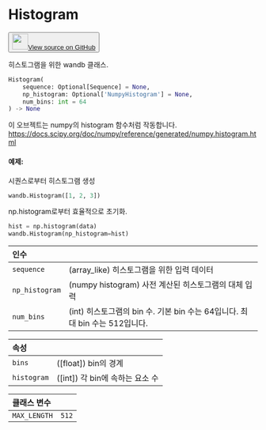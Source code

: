 # Histogram

<p><button style={{display: 'flex', alignItems: 'center', backgroundColor: 'white', border: '1px solid #ddd', padding: '10px', borderRadius: '6px', cursor: 'pointer', boxShadow: '0 2px 3px rgba(0,0,0,0.1)', transition: 'all 0.3s'}}><a href='https://www.github.com/wandb/wandb/tree/v0.18.0/wandb/sdk/data_types/histogram.py#L18-L96' style={{fontSize: '1.2em', display: 'flex', alignItems: 'center'}}><img src='https://github.githubassets.com/images/modules/logos_page/GitHub-Mark.png' height='32px' width='32px' style={{marginRight: '10px'}}/>View source on GitHub</a></button></p>

히스토그램을 위한 wandb 클래스.

```python
Histogram(
    sequence: Optional[Sequence] = None,
    np_histogram: Optional['NumpyHistogram'] = None,
    num_bins: int = 64
) -> None
```

이 오브젝트는 numpy의 histogram 함수처럼 작동합니다.
https://docs.scipy.org/doc/numpy/reference/generated/numpy.histogram.html

#### 예제:

시퀀스로부터 히스토그램 생성

```python
wandb.Histogram([1, 2, 3])
```

np.histogram로부터 효율적으로 초기화.

```python
hist = np.histogram(data)
wandb.Histogram(np_histogram=hist)
```

| 인수 |  |
| :--- | :--- |
|  `sequence` |  (array_like) 히스토그램을 위한 입력 데이터 |
|  `np_histogram` |  (numpy histogram) 사전 계산된 히스토그램의 대체 입력 |
|  `num_bins` |  (int) 히스토그램의 bin 수. 기본 bin 수는 64입니다. 최대 bin 수는 512입니다. |

| 속성 |  |
| :--- | :--- |
|  `bins` |  ([float]) bin의 경계 |
|  `histogram` |  ([int]) 각 bin에 속하는 요소 수 |

| 클래스 변수 |  |
| :--- | :--- |
|  `MAX_LENGTH`<a id="MAX_LENGTH"></a> |  `512` |